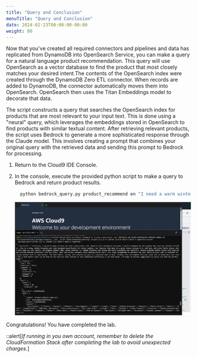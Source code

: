 ```yaml
---
title: "Query and Conclusion"
menuTitle: "Query and Conclusion"
date: 2024-02-23T00:00:00-00:00
weight: 80
---
```

Now that you've created all required connectors and pipelines and data has replicated from DynamoDB into OpenSearch Service, you can make a query for a natural language product recommendation. This query will use OpenSearch as a vector database to find the product that most closely matches your desired intent.The contents of the OpenSearch index were created through the DynamoDB Zero ETL connector. When records are added to DynamoDB, the connector automatically moves them into OpenSearch. OpenSearch then uses the Titan Embeddings model to decorate that data. 

The script constructs a query that searches the OpenSearch index for products that are most relevant to your input text. This is done using a "neural" query, which leverages the embeddings stored in OpenSearch to find products with similar textual content. After retrieving relevant products, the script uses Bedrock to generate a more sophisticated response through the Claude model. This involves creating a prompt that combines your original query with the retrieved data and sending this prompt to Bedrock for processing. 

 1. Return to the Cloud9 IDE Console.
 1. In the console, execute the provided python script to make a query to Bedrock and return product results.
    ```bash
      python bedrock_query.py product_recommend en "I need a warm winter coat" $METADATA_AWS_REGION $OPENSEARCH_ENDPOINT $MODEL_ID 
    ```

    ![Query results](/static/images/ddb-os-zetl17.jpg)

Congratulations! You have completed the lab.

::alert[_If running in you own account, remember to delete the CloudFormation Stack after completing the lab to avoid unexpected charges._]